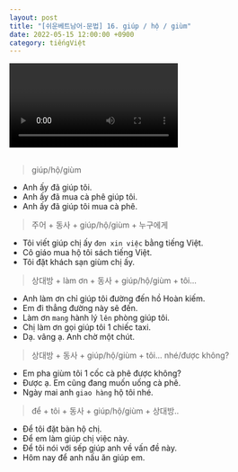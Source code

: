 ```yaml
---
layout: post
title: "[쉬운베트남어-문법] 16. giúp / hộ / giùm"
date: 2022-05-15 12:00:00 +0900
category: tiếngViệt
---
```


<div class="video-container">
    <video id="player" class="video-js vjs-default-skin vjs-big-play-centered" data-json="/public/json/쉬운베트남어-문법16과.json"></video>
</div>

<br>

> giúp/hộ/giùm
- Anh ấy đã giúp tôi.
- Anh ấy đã mua cà phê giúp tôi.
- Anh ấy đã giúp tôi mua cà phê.

> 주어 + 동사 + giúp/hộ/giùm + 누구에게
- Tôi viết giúp chị ấy ``đơn xin việc`` bằng tiếng Việt.
- Cô giáo mua hộ tôi sách tiếng Việt.
- Tôi đặt khách sạn giùm chị ấy.

> 상대방 + làm ơn + 동사 + giúp/hộ/giùm + tôi...
- Anh làm ơn chỉ giúp tôi đường đến hồ Hoàn kiếm.
- Em đi thẳng đường này sẽ đến.
- Làm ơn ``mang`` hành lý ``lên`` phòng giúp tôi.
- Chị làm ơn gọi giúp tôi 1 chiếc taxi.
- Dạ. vâng ạ. Anh chờ một chút.

> 상대방 + 동사 + giúp/hộ/giùm + tôi... nhé/được không?
- Em pha giùm tôi 1 cốc cà phê được không?
- Được ạ. Em cũng đang muốn uống cà phê.
- Ngày mai anh ``giao hàng`` hộ tôi nhé.

> để + tôi + 동사 + giúp/hộ/giùm + 상대방..
- Để tôi đặt bàn hộ chị.
- Để em làm giúp chị việc này.
- Để tôi nói với sếp giúp anh về vấn đề này.
- Hôm nay để anh nấu ăn giúp em.